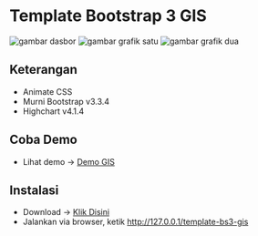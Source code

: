 # Template Bootstrap 3 GIS
![gambar dasbor](http://i1087.photobucket.com/albums/j474/Zulfindra_Juliant/Untitled_zpsruqfnjfp.png)
![gambar grafik satu](http://i1087.photobucket.com/albums/j474/Zulfindra_Juliant/Untitled1_zpsjzyvkiu0.png)
![gambar grafik dua](http://i1087.photobucket.com/albums/j474/Zulfindra_Juliant/Untitled2_zps2cdfzalx.png)

## Keterangan
- Animate CSS
- Murni Bootstrap v3.3.4
- Highchart v4.1.4

## Coba Demo
- Lihat demo -> [Demo GIS](http://zulfin.web.id/lihatgis)

## Instalasi
- Download -> [Klik Disini](https://github.com/zulfinjuliant/template-bs3-gis/archive/master.zip)
- Jalankan via browser, ketik http://127.0.0.1/template-bs3-gis
